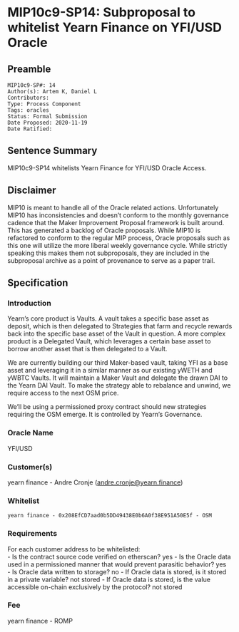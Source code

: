 # MIP10c9-SP14: Subproposal to whitelist Yearn Finance on YFI/USD Oracle

## Preamble
```
MIP10c9-SP#: 14
Author(s): Artem K, Daniel L
Contributors:
Type: Process Component
Tags: oracles
Status: Formal Submission
Date Proposed: 2020-11-19
Date Ratified:
``` 

## Sentence Summary
MIP10c9-SP14 whitelists Yearn Finance for YFI/USD Oracle Access.


## Disclaimer

MIP10 is meant to handle all of the Oracle related actions. Unfortunately MIP10 has inconsistencies and doesn’t conform to the monthly governance cadence that the Maker Improvement Proposal framework is built around. This has generated a backlog of Oracle proposals. While MIP10 is refactored to conform to the regular MIP process, Oracle proposals such as this one will utilize the more liberal weekly governance cycle. While strictly speaking this makes them not subproposals, they are included in the subproposal archive as a point of provenance to serve as a paper trail.

## Specification

### Introduction

Yearn’s core product is Vaults. A vault takes a specific base asset as deposit, which is then delegated to Strategies that farm and recycle rewards back into the specific base asset of the Vault in question. A more complex product is a Delegated Vault, which leverages a certain base asset to borrow another asset that is then delegated to a Vault.

We are currently building our third Maker-based vault, taking YFI as a base asset and leveraging it in a similar manner as our existing yWETH and yWBTC Vaults. It will maintain a Maker Vault and delegate the drawn DAI to the Yearn DAI Vault. To make the strategy able to rebalance and unwind, we require access to the next OSM price.

We’ll be using a permissioned proxy contract should new strategies requiring the OSM emerge. It is controlled by Yearn’s Governance.

### Oracle Name
YFI/USD

### Customer(s)
yearn finance - Andre Cronje (andre.cronje@yearn.finance)

### Whitelist
	yearn finance - 0x208EfCD7aad0b5DD49438E0b6A0f38E951A50E5f - OSM

### Requirements
For each customer address to be whitelisted:   
	- Is the contract source code verified on etherscan? yes
	- Is the Oracle data used in a permissioned manner that would prevent parasitic behavior? yes   
	- Is Oracle data written to storage? no
		- If Oracle data is stored, is it stored in a private variable? not stored
		- If Oracle data is stored, is the value accessible on-chain exclusively by the protocol? not stored

### Fee
yearn finance - ROMP